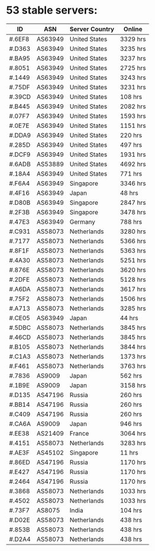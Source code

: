 # 53 stable servers:

| ID | ASN | Server Country | Online |
| ------ | ------ | ------ | ------ |
| #.6EF8 | AS63949 | United States | 3329 hrs |
| #.D363 | AS63949 | United States | 3235 hrs |
| #.BA95 | AS63949 | United States | 3237 hrs |
| #.8051 | AS63949 | United States | 2725 hrs |
| #.1449 | AS63949 | United States | 3243 hrs |
| #.75DF | AS63949 | United States | 3231 hrs |
| #.39CD | AS63949 | United States | 108 hrs |
| #.B445 | AS63949 | United States | 2082 hrs |
| #.07F7 | AS63949 | United States | 1593 hrs |
| #.0E7E | AS63949 | United States | 1151 hrs |
| #.DDA9 | AS63949 | United States | 220 hrs |
| #.285D | AS63949 | United States | 497 hrs |
| #.DCF9 | AS63949 | United States | 1931 hrs |
| #.6ADB | AS53889 | United States | 4692 hrs |
| #.18A4 | AS63949 | United States | 771 hrs |
| #.F6A4 | AS63949 | Singapore | 3346 hrs |
| #.4F16 | AS63949 | Japan | 48 hrs |
| #.D80B | AS63949 | Singapore | 2847 hrs |
| #.2F3B | AS63949 | Singapore | 3478 hrs |
| #.47E3 | AS63949 | Germany | 788 hrs |
| #.C931 | AS58073 | Netherlands | 3280 hrs |
| #.7177 | AS58073 | Netherlands | 5366 hrs |
| #.8F1F | AS58073 | Netherlands | 5363 hrs |
| #.4A30 | AS58073 | Netherlands | 5251 hrs |
| #.876E | AS58073 | Netherlands | 3620 hrs |
| #.2DFE | AS58073 | Netherlands | 5128 hrs |
| #.A6DA | AS58073 | Netherlands | 3617 hrs |
| #.75F2 | AS58073 | Netherlands | 1506 hrs |
| #.A713 | AS58073 | Netherlands | 3285 hrs |
| #.CE05 | AS63949 | Japan | 44 hrs |
| #.5DBC | AS58073 | Netherlands | 3845 hrs |
| #.46CD | AS58073 | Netherlands | 3845 hrs |
| #.B105 | AS58073 | Netherlands | 3844 hrs |
| #.C1A3 | AS58073 | Netherlands | 1373 hrs |
| #.F461 | AS58073 | Netherlands | 3763 hrs |
| #.7836 | AS9009 | Japan | 562 hrs |
| #.1B9E | AS9009 | Japan | 3158 hrs |
| #.D135 | AS47196 | Russia | 260 hrs |
| #.BB14 | AS47196 | Russia | 260 hrs |
| #.C409 | AS47196 | Russia | 260 hrs |
| #.CA6A | AS9009 | Japan | 946 hrs |
| #.EE38 | AS21409 | France | 3064 hrs |
| #.4151 | AS58073 | Netherlands | 3283 hrs |
| #.AE3F | AS45102 | Singapore | 11 hrs |
| #.86ED | AS47196 | Russia | 1170 hrs |
| #.E427 | AS47196 | Russia | 1170 hrs |
| #.2464 | AS47196 | Russia | 1170 hrs |
| #.3868 | AS58073 | Netherlands | 1033 hrs |
| #.4502 | AS58073 | Netherlands | 1033 hrs |
| #.73F7 | AS8075 | India | 104 hrs |
| #.D02E | AS58073 | Netherlands | 438 hrs |
| #.853B | AS58073 | Netherlands | 438 hrs |
| #.D2A4 | AS58073 | Netherlands | 438 hrs |

